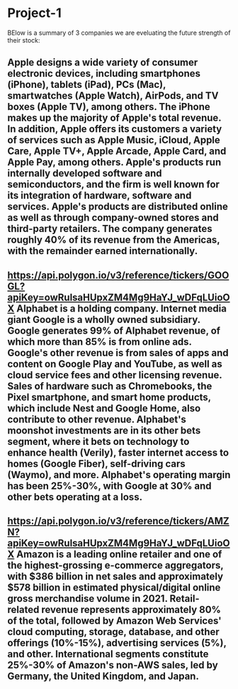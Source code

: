 # Project-1

BElow is a summary of 3 companies we are eveluating the future strength of their stock:

Apple designs a wide variety of consumer electronic devices, including smartphones (iPhone), tablets (iPad), PCs (Mac), smartwatches (Apple Watch), AirPods, and TV boxes (Apple TV), among others. The iPhone makes up the majority of Apple's total revenue. In addition, Apple offers its customers a variety of services such as Apple Music, iCloud, Apple Care, Apple TV+, Apple Arcade, Apple Card, and Apple Pay, among others. Apple's products run internally developed software and semiconductors, and the firm is well known for its integration of hardware, software and services. Apple's products are distributed online as well as through company-owned stores and third-party retailers. The company generates roughly 40% of its revenue from the Americas, with the remainder earned internationally.
------------------------------------
https://api.polygon.io/v3/reference/tickers/GOOGL?apiKey=owRulsaHUpxZM4Mg9HaYJ_wDFqLUioOX
Alphabet is a holding company. Internet media giant Google is a wholly owned subsidiary. Google generates 99% of Alphabet revenue, of which more than 85% is from online ads. Google's other revenue is from sales of apps and content on Google Play and YouTube, as well as cloud service fees and other licensing revenue. Sales of hardware such as Chromebooks, the Pixel smartphone, and smart home products, which include Nest and Google Home, also contribute to other revenue. Alphabet's moonshot investments are in its other bets segment, where it bets on technology to enhance health (Verily), faster internet access to homes (Google Fiber), self-driving cars (Waymo), and more. Alphabet's operating margin has been 25%-30%, with Google at 30% and other bets operating at a loss.
------------------------------------
https://api.polygon.io/v3/reference/tickers/AMZN?apiKey=owRulsaHUpxZM4Mg9HaYJ_wDFqLUioOX
Amazon is a leading online retailer and one of the highest-grossing e-commerce aggregators, with $386 billion in net sales and approximately $578 billion in estimated physical/digital online gross merchandise volume in 2021. Retail-related revenue represents approximately 80% of the total, followed by Amazon Web Services' cloud computing, storage, database, and other offerings (10%-15%), advertising services (5%), and other. International segments constitute 25%-30% of Amazon's non-AWS sales, led by Germany, the United Kingdom, and Japan.
------------------------------------

